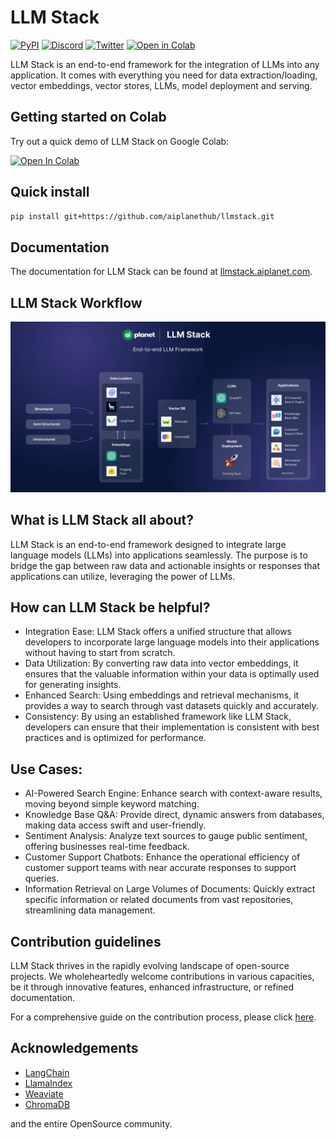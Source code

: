 # LLM Stack

[![PyPI](https://img.shields.io/pypi/v/llmstack)](https://pypi.org/project/llmstack/)
[![Discord](https://dcbadge.vercel.app/api/server/4aWV7He2QU?style=flat)](https://discord.gg/4aWV7He2QU)
[![Twitter](https://img.shields.io/twitter/follow/aiplanet4all)](https://twitter.com/aiplanet4all)
[![Open in Colab](https://camo.githubusercontent.com/84f0493939e0c4de4e6dbe113251b4bfb5353e57134ffd9fcab6b8714514d4d1/68747470733a2f2f636f6c61622e72657365617263682e676f6f676c652e636f6d2f6173736574732f636f6c61622d62616467652e737667)](https://colab.research.google.com/drive/1R-vnA0X5gTo_era8YChOvhFMVTVu7K-8?usp=sharing)

LLM Stack is an end-to-end framework for the integration of LLMs into any application. It comes with everything you need for data extraction/loading, vector embeddings, vector stores, LLMs, model deployment and serving.

## Getting started on Colab

Try out a quick demo of LLM Stack on Google Colab:

[![Open In Colab](https://colab.research.google.com/assets/colab-badge.svg)](https://colab.research.google.com/drive/1R-vnA0X5gTo_era8YChOvhFMVTVu7K-8?usp=sharing)

## Quick install

```bash
pip install git+https://github.com/aiplanethub/llmstack.git
```

## Documentation

The documentation for LLM Stack can be found at [llmstack.aiplanet.com](https://llmstack.aiplanet.com).

## LLM Stack Workflow
![LLM Stack Workflow](./assets/workflow.png)


## What is LLM Stack all about?

LLM Stack is an end-to-end framework designed to integrate large language models (LLMs) into applications seamlessly. The purpose is to bridge the gap between raw data and actionable insights or responses that applications can utilize, leveraging the power of LLMs.

## How can LLM Stack be helpful?

- Integration Ease: LLM Stack offers a unified structure that allows developers to incorporate large language models into their applications without having to start from scratch.
- Data Utilization: By converting raw data into vector embeddings, it ensures that the valuable information within your data is optimally used for generating insights.
- Enhanced Search: Using embeddings and retrieval mechanisms, it provides a way to search through vast datasets quickly and accurately.
- Consistency: By using an established framework like LLM Stack, developers can ensure that their implementation is consistent with best practices and is optimized for performance.

## Use Cases:

- AI-Powered Search Engine: Enhance search with context-aware results, moving beyond simple keyword matching.
- Knowledge Base Q&A: Provide direct, dynamic answers from databases, making data access swift and user-friendly.
- Sentiment Analysis: Analyze text sources to gauge public sentiment, offering businesses real-time feedback.
- Customer Support Chatbots: Enhance the operational efficiency of customer support teams with near accurate responses to support queries.
- Information Retrieval on Large Volumes of Documents: Quickly extract specific information or related documents from vast repositories, streamlining data management.

## Contribution guidelines

LLM Stack thrives in the rapidly evolving landscape of open-source projects. We wholeheartedly welcome contributions in various capacities, be it through innovative features, enhanced infrastructure, or refined documentation.

For a comprehensive guide on the contribution process, please click [here](https://app.gitbook.com/o/-Mg1afEUq3HypLm46Vbq/s/fWJ1RLdoXjMtPiYoXUMB/getting-started/installation).

## Acknowledgements

* [LangChain](https://github.com/langchain-ai/langchain)
* [LlamaIndex](https://github.com/jerryjliu/llama_index)
* [Weaviate](https://github.com/weaviate/weaviate)
* [ChromaDB](https://github.com/chroma-core/chroma)
  
and the entire OpenSource community.
